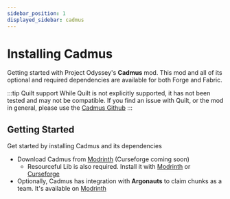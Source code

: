 ```yaml
---
sidebar_position: 1
displayed_sidebar: cadmus
---
```


# Installing Cadmus

Getting started with Project Odyssey's **Cadmus** mod. This mod and all of its optional
and required dependencies are available for both Forge and Fabric.

:::tip Quilt support
While Quilt is not explicitly supported, it has not been tested and may not be
compatible. If you find an issue with Quilt, or the mod in general, please use the
[Cadmus Github](https://github.com/terrarium-earth/Cadmus)
:::

## Getting Started

Get started by installing Cadmus and its dependencies

- Download Cadmus from [Modrinth](https://modrinth.com/mod/cadmus) (Curseforge coming soon)
  - Resourceful Lib is also required. Install it with [Modrinth](https://modrinth.com/mod/resourceful-lib) or [Curseforge](https://www.curseforge.com/minecraft/mc-mods/resourceful-lib)
- Optionally, Cadmus has integration with **Argonauts** to claim chunks as a team. It's available on [Modrinth](https://modrinth.com/mod/argonauts)
